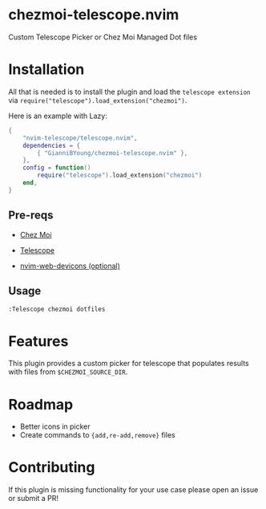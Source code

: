 # chezmoi-telescope.nvim
Custom Telescope Picker or Chez Moi Managed Dot files

# Installation
All that is needed is to install the plugin and load the `telescope extension` via `require("telescope").load_extension("chezmoi")`.

Here is an example with Lazy:
```lua
{
    "nvim-telescope/telescope.nvim",
    dependencies = {
        { "GianniBYoung/chezmoi-telescope.nvim" },
    },
    config = function()
        require("telescope").load_extension("chezmoi")
    end,
}
```

## Pre-reqs
-  [Chez Moi](https://www.chezmoi.io/)

-  [Telescope](https://github.com/nvim-telescope/telescope.nvim/tree/master)

-  [nvim-web-devicons (optional)](https://github.com/nvim-tree/nvim-web-devicons)

## Usage
`:Telescope chezmoi dotfiles`

# Features
This plugin provides a custom picker for telescope that populates results with files from `$CHEZMOI_SOURCE_DIR`.

# Roadmap
- Better icons in picker
- Create commands to `{add,re-add,remove}` files

# Contributing
If this plugin is missing functionality for your use case please open an issue or submit a PR!
